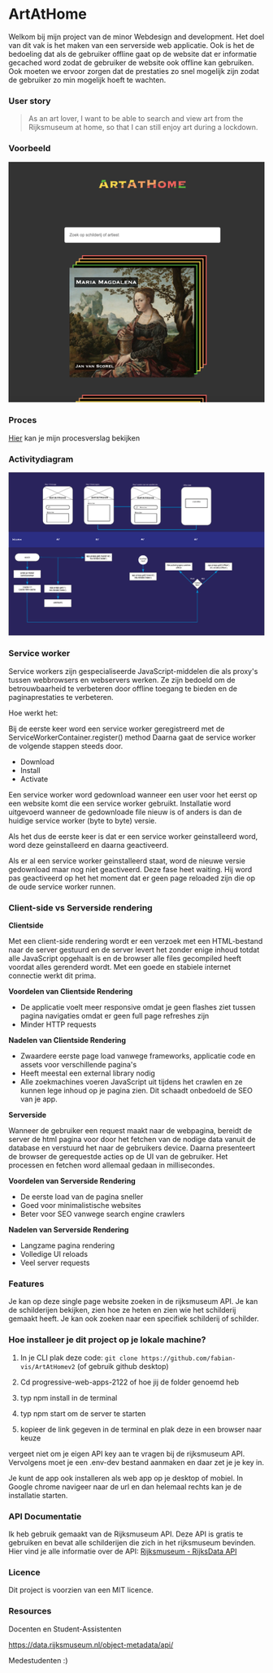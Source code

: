 # ArtAtHome

Welkom bij mijn project van de minor Webdesign and development. Het doel van dit vak is het maken van een serverside web applicatie. Ook is het de bedoeling dat als de gebruiker offline gaat op de website dat er informatie gecached word zodat de gebruiker de website ook offline kan gebruiken. Ook moeten we ervoor zorgen dat de prestaties zo snel mogelijk zijn zodat de gebruiker zo min mogelijk hoeft te wachten.

### User story

> As an art lover, I want to be able to search and view art from the Rijksmuseum at home, so that I can still enjoy art during a lockdown.

### Voorbeeld

![Voorbeeld](public/img/voorbeeldweb.png)

### Proces

[Hier](https://github.com/fabian-vis/ArtAtHomev2/wiki "procesverslag") kan je mijn procesverslag bekijken

### Activitydiagram

![Activitydiagram](public/img/activitydiagramserverside.png)

### Service worker

Service workers zijn gespecialiseerde JavaScript-middelen die als proxy's tussen webbrowsers en webservers werken. Ze zijn bedoeld om de betrouwbaarheid te verbeteren door offline toegang te bieden en de paginaprestaties te verbeteren.

Hoe werkt het:

Bij de eerste keer word een service worker geregistreerd met de ServiceWorkerContainer.register() method
Daarna gaat de service worker de volgende stappen steeds door.

- Download
- Install
- Activate

Een service worker word gedownload wanneer een user voor het eerst op een website komt die een service worker gebruikt.
Installatie word uitgevoerd wanneer de gedownloade file nieuw is of anders is dan de huidige service worker (byte to byte) versie.

Als het dus de eerste keer is dat er een service worker geinstalleerd word, word deze geinstalleerd en daarna geactiveerd.

Als er al een service worker geinstalleerd staat, word de nieuwe versie gedownload maar nog niet geactiveerd. Deze fase heet waiting. Hij word
pas geactiveerd op het het moment dat er geen page reloaded zijn die op de oude service worker runnen.

### Client-side vs Serverside rendering

**Clientside**

Met een client-side rendering wordt er een verzoek met een HTML-bestand naar de server gestuurd en de server levert het zonder enige inhoud totdat alle JavaScript opgehaalt is en de browser alle files gecompiled heeft voordat alles gerenderd wordt. Met een goede en stabiele internet connectie werkt dit prima.

**Voordelen van Clientside Rendering**

- De applicatie voelt meer responsive omdat je geen flashes ziet tussen pagina navigaties omdat er geen full page refreshes zijn
- Minder HTTP requests

**Nadelen van Clientside Rendering**

- Zwaardere eerste page load vanwege frameworks, applicatie code en assets voor verschillende pagina's
- Heeft meestal een external library nodig
- Alle zoekmachines voeren JavaScript uit tijdens het crawlen en ze kunnen lege inhoud op je pagina zien. Dit schaadt onbedoeld de SEO van je app.

**Serverside**

Wanneer de gebruiker een request maakt naar de webpagina, bereidt de server de html pagina voor door het fetchen van de nodige data vanuit de database en verstuurd het naar de gebruikers device. Daarna presenteert de browser de gerequestde acties op de UI van de gebruiker. Het processen en fetchen word allemaal gedaan in millisecondes.

**Voordelen van Serverside Rendering**

- De eerste load van de pagina sneller
- Goed voor minimalistische websites
- Beter voor SEO vanwege search engine crawlers

**Nadelen van Serverside Rendering**

- Langzame pagina rendering
- Volledige UI reloads
- Veel server requests

### Features

Je kan op deze single page website zoeken in de rijksmuseum API. Je kan de schilderijen bekijken, zien hoe ze heten en zien wie het schilderij gemaakt heeft. Je kan ook zoeken naar een specifiek schilderij of schilder.

### Hoe installeer je dit project op je lokale machine?

1. In je CLI plak deze code: `git clone https://github.com/fabian-vis/ArtAtHomev2` (of gebruik github desktop)

2. Cd progressive-web-apps-2122 of hoe jij de folder genoemd heb

3. typ npm install in de terminal

4. typ npm start om de server te starten

5. kopieer de link gegeven in de terminal en plak deze in een browser naar keuze

vergeet niet om je eigen API key aan te vragen bij de rijksmuseum API. Vervolgens moet je een .env-dev bestand aanmaken en daar zet je je key in.

Je kunt de app ook installeren als web app op je desktop of mobiel. In Google chrome navigeer naar de url en dan helemaal rechts kan je de installatie starten.

### API Documentatie

Ik heb gebruik gemaakt van de Rijksmuseum API. Deze API is gratis te gebruiken en bevat alle schilderijen die zich in het rijksmuseum bevinden. Hier vind je alle informatie over de API: [Rijksmuseum - RijksData API](https://github.com/cmda-minor-web/web-app-from-scratch-2122/blob/main/course/rijksmuseum.md)

### Licence

Dit project is voorzien van een MIT licence.

### Resources

Docenten en Student-Assistenten

https://data.rijksmuseum.nl/object-metadata/api/

Medestudenten :)
